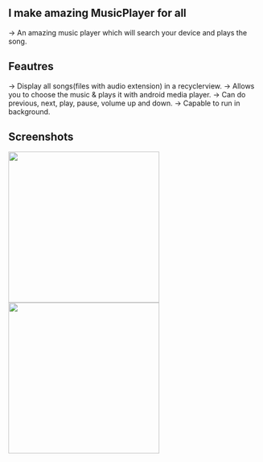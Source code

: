 ## I make amazing MusicPlayer for all
-> An amazing music player which will search your device and plays the song. 

## Feautres
->  Display all songs(files with audio extension) in a recyclerview.
->  Allows you to choose the music & plays it with android media player.
->  Can do previous, next, play, pause, volume up and down.
->  Capable to run in background.

## Screenshots
<img src="https://github.com/gargk747/MusicPlayer/blob/master/assets/readme1.jpg" width="300">

<img src="https://github.com/gargk747/MusicPlayer/blob/master/assets/readme2.jpg" width="300">
